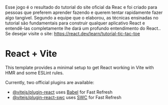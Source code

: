 Esse jogo é o resultado do tutorial do site oficial da Reac e foi criado para pessoas que preferem aprender fazendo e querem tentar rapidamente fazer algo tangível. Segundo a equipe que o elaborou, as técnicas ensinadas no tutorial são fundamentais para construir qualquer aplicativo React e entendê-las completamente lhe dará um profundo entendimento do React..
Se desejar visite o site: https://react.dev/learn/tutorial-tic-tac-toe

# React + Vite

This template provides a minimal setup to get React working in Vite with HMR and some ESLint rules.

Currently, two official plugins are available:

- [@vitejs/plugin-react](https://github.com/vitejs/vite-plugin-react/blob/main/packages/plugin-react/README.md) uses [Babel](https://babeljs.io/) for Fast Refresh
- [@vitejs/plugin-react-swc](https://github.com/vitejs/vite-plugin-react-swc) uses [SWC](https://swc.rs/) for Fast Refresh
